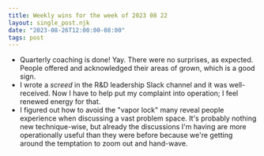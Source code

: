 ```yaml
---
title: Weekly wins for the week of 2023 08 22
layout: single_post.njk
date: "2023-08-26T12:00:00-08:00"
tags: post
---
```

- Quarterly coaching is done! Yay. There were no surprises, as expected. People offered and acknowledged their areas of grown, which is a good sign.
- I wrote a _screed_ in the R&D leadership Slack channel and it was well-received. Now I have to help put my complaint into operation; I feel renewed energy for that.
- I figured out how to avoid the "vapor lock" many reveal people experience when discussing a vast problem space. It's probably nothing new technique-wise, but already the discussions I'm having are more operationally useful than they were before because we're getting around the temptation to zoom out and hand-wave.
